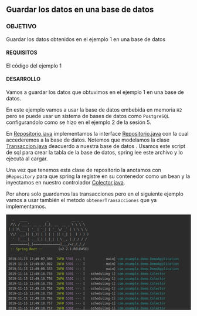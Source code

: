 ## Guardar los datos en una base de datos

### OBJETIVO

Guardar los datos obtenidos en el ejemplo 1 en una base de datos

#### REQUISITOS

El código del ejemplo 1

#### DESARROLLO

Vamos a guardar los datos que obtuvimos en el ejemplo 1 en una base de datos.

En este ejemplo vamos a usar la base de datos embebida en memoria `H2` pero se puede usar un sistema de bases de datos como `PostgreSQL` configurandolo como se hizo en el ejemplo 2 de la sesión 5.

En [Repositorio.java](demo/src/main/java/com/example/demo/data/RepositorioImpl.java) implementamos la interface [Repositorio.java](demo/src/main/java/com/example/demo/data/Repositorio.java) con la cual accederemos a la base de datos. Notemos que modelamos la clase [Transaccion.java](demo/src/main/java/com/example/demo/data/Transaccion.java) deacuerdo a nuestra base de datos [](demo/src/main/resources/schema.sql). Usamos este script de sql para crear la tabla de la base de datos, spring lee este archivo y lo ejecuta al cargar.

Una vez que tenemos esta clase de repositorio la anotamos con `@Repository` para que spring la registre en su contenedor como un bean y la inyectamos en nuestro controlador [Colector.java](demo/src/main/java/com/example/demo/Colector.java).

Por ahora solo guardamos las transacciones pero en el siguiente ejemplo vamos a usar también el metodo `obtenerTransacciones` que ya implementamos.

![spring](spring.png)

